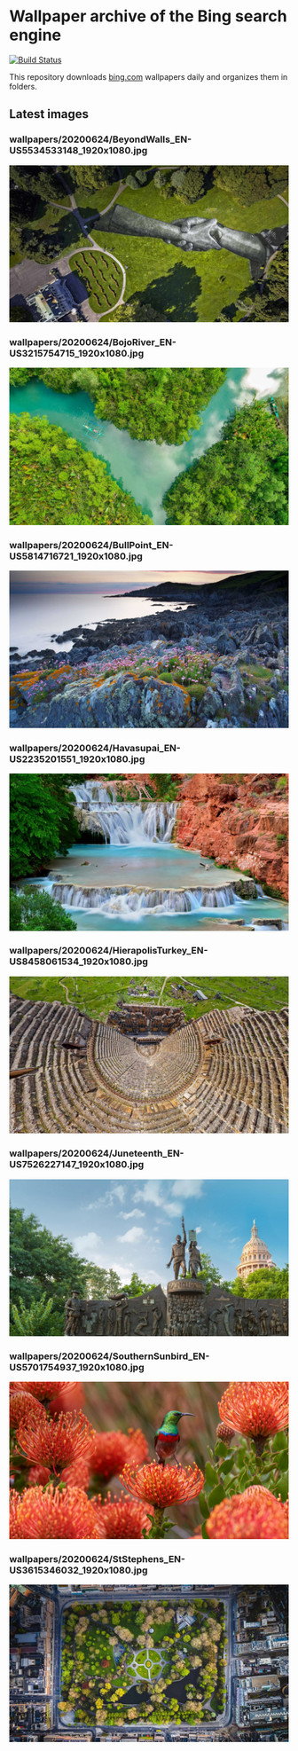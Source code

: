 # Wallpaper archive of the Bing search engine

[![Build Status](https://travis-ci.org/kijart/bing-daily-images-dl.svg?branch=wallpapers)](https://travis-ci.org/kijart/bing-daily-images-dl)

This repository downloads [bing.com](https://www.bing.com) wallpapers daily and organizes them in folders.

## Latest images

<!-- Wallpapers -->

### wallpapers/20200624/BeyondWalls_EN-US5534533148_1920x1080.jpg

![wallpapers/20200624/BeyondWalls_EN-US5534533148_1920x1080.jpg](wallpapers/20200624/BeyondWalls_EN-US5534533148_1920x1080.jpg)

### wallpapers/20200624/BojoRiver_EN-US3215754715_1920x1080.jpg

![wallpapers/20200624/BojoRiver_EN-US3215754715_1920x1080.jpg](wallpapers/20200624/BojoRiver_EN-US3215754715_1920x1080.jpg)

### wallpapers/20200624/BullPoint_EN-US5814716721_1920x1080.jpg

![wallpapers/20200624/BullPoint_EN-US5814716721_1920x1080.jpg](wallpapers/20200624/BullPoint_EN-US5814716721_1920x1080.jpg)

### wallpapers/20200624/Havasupai_EN-US2235201551_1920x1080.jpg

![wallpapers/20200624/Havasupai_EN-US2235201551_1920x1080.jpg](wallpapers/20200624/Havasupai_EN-US2235201551_1920x1080.jpg)

### wallpapers/20200624/HierapolisTurkey_EN-US8458061534_1920x1080.jpg

![wallpapers/20200624/HierapolisTurkey_EN-US8458061534_1920x1080.jpg](wallpapers/20200624/HierapolisTurkey_EN-US8458061534_1920x1080.jpg)

### wallpapers/20200624/Juneteenth_EN-US7526227147_1920x1080.jpg

![wallpapers/20200624/Juneteenth_EN-US7526227147_1920x1080.jpg](wallpapers/20200624/Juneteenth_EN-US7526227147_1920x1080.jpg)

### wallpapers/20200624/SouthernSunbird_EN-US5701754937_1920x1080.jpg

![wallpapers/20200624/SouthernSunbird_EN-US5701754937_1920x1080.jpg](wallpapers/20200624/SouthernSunbird_EN-US5701754937_1920x1080.jpg)

### wallpapers/20200624/StStephens_EN-US3615346032_1920x1080.jpg

![wallpapers/20200624/StStephens_EN-US3615346032_1920x1080.jpg](wallpapers/20200624/StStephens_EN-US3615346032_1920x1080.jpg)

